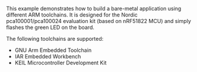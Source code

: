 This example demonstrates how to build a bare-metal application using
different ARM toolchains. It is designed for the Nordic pca100001/pca100024
evaluation kit (based on nRF51822 MCU) and simply flashes the green
LED on the board.

The following toolchains are supported:

  * GNU Arm Embedded Toolchain
  * IAR Embedded Workbench
  * KEIL Microcontroller Development Kit
